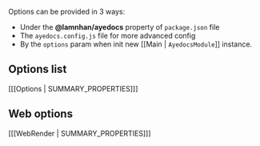 Options can be provided in 3 ways:

- Under the __@lamnhan/ayedocs__ property of `package.json` file
- The `ayedocs.config.js` file for more advanced config
- By the `options` param when init new [[Main | `AyedocsModule`]] instance.

## Options list

[[[Options | SUMMARY_PROPERTIES]]]

## Web options

[[[WebRender | SUMMARY_PROPERTIES]]]
